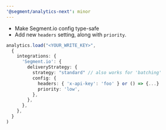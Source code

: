 ```yaml
---
'@segment/analytics-next': minor
---
```

- Make Segment.io config type-safe
- Add new `headers` setting, along with `priority`.

```ts
analytics.load("<YOUR_WRITE_KEY>",
  {
    integrations: {
      'Segment.io': {
        deliveryStrategy: {
          strategy: "standard" // also works for 'batching'
          config: {
            headers: { 'x-api-key': 'foo' } or () => {...}
            priority: 'low',
          },
        },
      },
    },
  }
)
```


